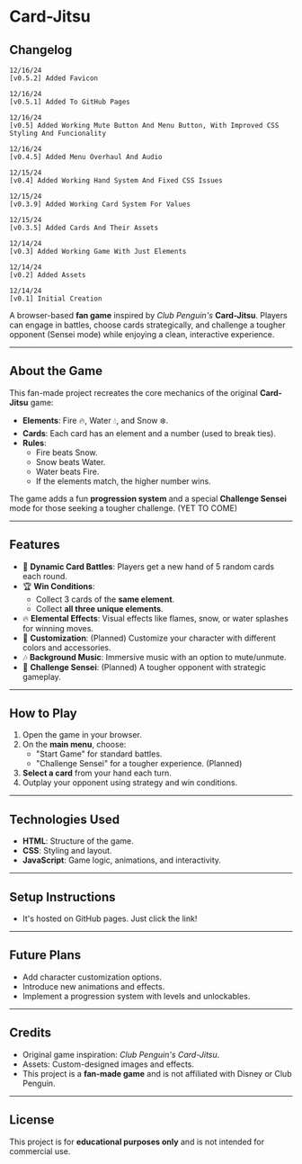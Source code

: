 # Card-Jitsu

## Changelog
```
12/16/24
[v0.5.2] Added Favicon
```
```
12/16/24
[v0.5.1] Added To GitHub Pages
```
```
12/16/24
[v0.5] Added Working Mute Button And Menu Button, With Improved CSS Styling And Funcionality
```
```
12/16/24
[v0.4.5] Added Menu Overhaul And Audio
```
```
12/15/24
[v0.4] Added Working Hand System And Fixed CSS Issues
```
```
12/15/24
[v0.3.9] Added Working Card System For Values
```
```
12/15/24
[v0.3.5] Added Cards And Their Assets
```
```
12/14/24
[v0.3] Added Working Game With Just Elements
```
```
12/14/24
[v0.2] Added Assets
```
```
12/14/24
[v0.1] Initial Creation
```  

A browser-based **fan game** inspired by *Club Penguin's* **Card-Jitsu**. Players can engage in battles, choose cards strategically, and challenge a tougher opponent (Sensei mode) while enjoying a clean, interactive experience.

---

## **About the Game**
This fan-made project recreates the core mechanics of the original **Card-Jitsu** game:
- **Elements**: Fire 🔥, Water 💧, and Snow ❄️.
- **Cards**: Each card has an element and a number (used to break ties).
- **Rules**: 
   - Fire beats Snow.
   - Snow beats Water.
   - Water beats Fire.
   - If the elements match, the higher number wins.

The game adds a fun **progression system** and a special **Challenge Sensei** mode for those seeking a tougher challenge. (YET TO COME)

---

## **Features**
- 🎴 **Dynamic Card Battles**: Players get a new hand of 5 random cards each round.
- 🏆 **Win Conditions**:
   - Collect 3 cards of the **same element**.
   - Collect **all three unique elements**.
- 🔥 **Elemental Effects**: Visual effects like flames, snow, or water splashes for winning moves.
- 🎨 **Customization**: (Planned) Customize your character with different colors and accessories.
- 🎶 **Background Music**: Immersive music with an option to mute/unmute.
- 🐧 **Challenge Sensei**: (Planned) A tougher opponent with strategic gameplay.

---

## **How to Play**
1. Open the game in your browser.
2. On the **main menu**, choose:
   - "Start Game" for standard battles.
   - "Challenge Sensei" for a tougher experience. (Planned)
3. **Select a card** from your hand each turn.
4. Outplay your opponent using strategy and win conditions.

---

## **Technologies Used**
- **HTML**: Structure of the game.
- **CSS**: Styling and layout.
- **JavaScript**: Game logic, animations, and interactivity.

---

## **Setup Instructions**
- It's hosted on GitHub pages. Just click the link!

---

## **Future Plans**
- Add character customization options.
- Introduce new animations and effects.
- Implement a progression system with levels and unlockables.

---

## **Credits**
- Original game inspiration: *Club Penguin's Card-Jitsu*.
- Assets: Custom-designed images and effects.
- This project is a **fan-made game** and is not affiliated with Disney or Club Penguin.

---

## **License**
This project is for **educational purposes only** and is not intended for commercial use.
